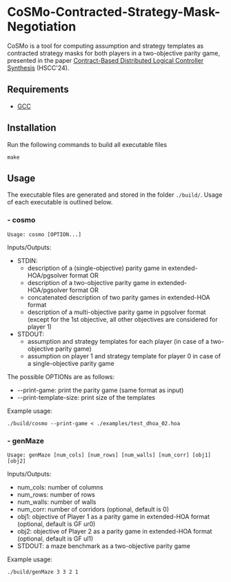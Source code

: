 # CoSMo-**Co**ntracted-**S**trategy-**M**ask-Neg**o**tiation

CoSMo is a tool for computing assumption and strategy templates as contracted strategy masks for both players in a two-objective parity game, presented in the paper [Contract-Based Distributed Logical Controller Synthesis](https://arxiv.org/abs/2307.06212) (HSCC'24).

## Requirements

- <a href='https://gcc.gnu.org/install/'>GCC</a>

## Installation

Run the following commands to build all executable files

```
make
```
## Usage 

The executable files are generated and stored in the folder `./build/`. Usage of each executable is outlined below.

### - cosmo
```
Usage: cosmo [OPTION...]
```

Inputs/Outputs:
- STDIN: 
    - description of a (single-objective) parity game in extended-HOA/pgsolver format OR 
    - description of a two-objective parity game in extended-HOA/pgsolver format OR 
    - concatenated description of two parity games in extended-HOA format
    - description of a multi-objective parity game in pgsolver format (except for the 1st objective, all other objectives are considered for player 1)
- STDOUT: 
    - assumption and strategy templates for each player (in case of a two-objective parity game)
    - assumption on player 1 and strategy template for player 0 in case of a single-objective parity game

The possible OPTIONs are as follows:
- --print-game: print the parity game (same format as input)
- --print-template-size: print size of the templates

Example usage:
```
./build/cosmo --print-game < ./examples/test_dhoa_02.hoa
```

### - genMaze
```
Usage: genMaze [num_cols] [num_rows] [num_walls] [num_corr] [obj1] [obj2]
```

Inputs/Outputs:
- num_cols: number of columns
- num_rows: number of rows
- num_walls: number of walls
- num_corr: number of corridors (optional, default is 0)
- obj1: objective of Player 1 as a parity game in extended-HOA format (optional, default is GF ur0)
- obj2: objective of Player 2 as a parity game in extended-HOA format (optional, default is GF ul1)
- STDOUT: a maze benchmark as a two-objective parity game

Example usage:
```
./build/genMaze 3 3 2 1
```


